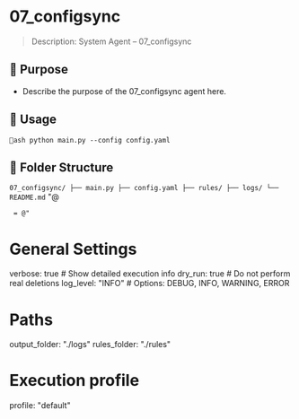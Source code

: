 # 07_configsync

> Description: System Agent – 07_configsync

## 🔧 Purpose

- Describe the purpose of the 07_configsync agent here.

## 🚀 Usage

`ash
python main.py --config config.yaml
`

## 📁 Folder Structure

`
07_configsync/
├── main.py
├── config.yaml
├── rules/
├── logs/
└── README.md
`
"@

     = @"
# General Settings
verbose: true       # Show detailed execution info
dry_run: true       # Do not perform real deletions
log_level: "INFO"   # Options: DEBUG, INFO, WARNING, ERROR

# Paths
output_folder: "./logs"
rules_folder: "./rules"

# Execution profile
profile: "default"
